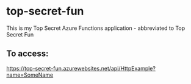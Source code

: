 # top-secret-fun
This is my Top Secret Azure Functions application - abbreviated to Top Secret Fun

## To access:
https://top-secret-fun.azurewebsites.net/api/HttpExample?name=SomeName

